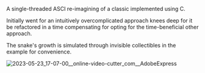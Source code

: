 
A single-threaded ASCI re-imagining of a classic implemented using C.

Initially went for an intuitively overcomplicated approach knees deep for it be refactored in a time compensating for opting for the time-beneficial other approach.

The snake's growth is simulated through invisible collectibles in the example for convenience.


![2023-05-23_17-07-00__online-video-cutter_com__AdobeExpress](https://github.com/DeftArtisan/CLI---Csnake/assets/81402620/ea46f744-3ce4-4f7e-a1ad-85f783012940)
